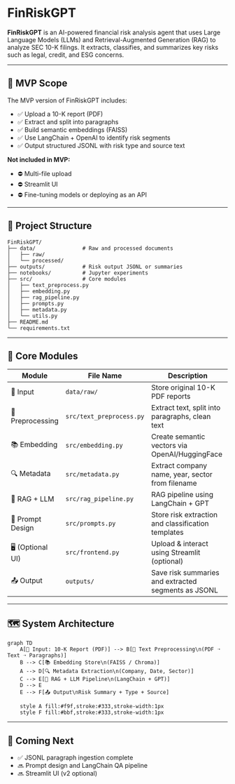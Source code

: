 
# FinRiskGPT

**FinRiskGPT** is an AI-powered financial risk analysis agent that uses Large Language Models (LLMs) and Retrieval-Augmented Generation (RAG) to analyze SEC 10-K filings. It extracts, classifies, and summarizes key risks such as legal, credit, and ESG concerns.

---

## 🚀 MVP Scope

The MVP version of FinRiskGPT includes:

- ✅ Upload a 10-K report (PDF)
- ✅ Extract and split into paragraphs
- ✅ Build semantic embeddings (FAISS)
- ✅ Use LangChain + OpenAI to identify risk segments
- ✅ Output structured JSONL with risk type and source text

**Not included in MVP:**
- ⛔ Multi-file upload
- ⛔ Streamlit UI
- ⛔ Fine-tuning models or deploying as an API

---

## 🧱 Project Structure

```
FinRiskGPT/
├── data/               # Raw and processed documents
│   ├── raw/
│   └── processed/
├── outputs/            # Risk output JSONL or summaries
├── notebooks/          # Jupyter experiments
├── src/                # Core modules
│   ├── text_preprocess.py
│   ├── embedding.py
│   ├── rag_pipeline.py
│   ├── prompts.py
│   ├── metadata.py
│   └── utils.py
├── README.md
└── requirements.txt
```

---

## 🔧 Core Modules

| Module            | File Name              | Description                                           |
|-------------------|------------------------|-------------------------------------------------------|
| 📄 Input          | `data/raw/`            | Store original 10-K PDF reports                      |
| 🧹 Preprocessing  | `src/text_preprocess.py` | Extract text, split into paragraphs, clean text     |
| 📚 Embedding      | `src/embedding.py`     | Create semantic vectors via OpenAI/HuggingFace      |
| 🔍 Metadata       | `src/metadata.py`      | Extract company name, year, sector from filename     |
| 🤖 RAG + LLM      | `src/rag_pipeline.py`  | RAG pipeline using LangChain + GPT                   |
| 🧪 Prompt Design  | `src/prompts.py`       | Store risk extraction and classification templates   |
| 🖥️ (Optional UI) | `src/frontend.py`      | Upload & interact using Streamlit (optional)         |
| 📤 Output         | `outputs/`             | Save risk summaries and extracted segments as JSONL  |

---

## 🗺️ System Architecture

```mermaid
graph TD
    A[📄 Input: 10-K Report (PDF)] --> B[🧹 Text Preprocessing\n(PDF ➝ Text ➝ Paragraphs)]
    B --> C[📚 Embedding Store\n(FAISS / Chroma)]
    A --> D[🔍 Metadata Extraction\n(Company, Date, Sector)]
    C --> E[🤖 RAG + LLM Pipeline\n(LangChain + GPT)]
    D --> E
    E --> F[📤 Output\nRisk Summary + Type + Source]

    style A fill:#f9f,stroke:#333,stroke-width:1px
    style F fill:#bbf,stroke:#333,stroke-width:1px
```

---

## 📌 Coming Next

- ✅ JSONL paragraph ingestion complete
- 🔜 Prompt design and LangChain QA pipeline
- 🔜 Streamlit UI (v2 optional)

